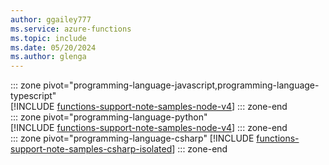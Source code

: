 ```yaml
---
author: ggailey777
ms.service: azure-functions
ms.topic: include
ms.date: 05/20/2024
ms.author: glenga
---
```

::: zone pivot="programming-language-javascript,programming-language-typescript"  
[!INCLUDE [functions-support-note-samples-node-v4](functions-support-note-samples-node-v4.md)]
::: zone-end  
::: zone pivot="programming-language-python"  
[!INCLUDE [functions-support-note-samples-node-v4](functions-support-note-samples-python-v2.md)]
::: zone-end  
::: zone pivot="programming-language-csharp" 
[!INCLUDE [functions-support-note-samples-csharp-isolated](functions-support-note-samples-csharp-isolated.md)] 
::: zone-end 